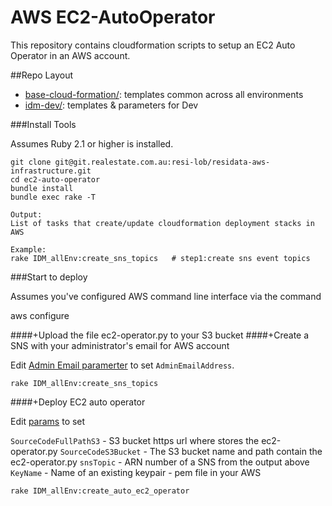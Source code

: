 # AWS EC2-AutoOperator

This repository contains cloudformation scripts to setup an EC2 Auto Operator in an AWS account.

##Repo Layout

- [base-cloud-formation/](base-cloud-formation/):  templates common across all environments
- [idm-dev/](idm-dev/):  templates & parameters for Dev


###Install Tools

Assumes Ruby 2.1 or higher is installed.
```
git clone git@git.realestate.com.au:resi-lob/residata-aws-infrastructure.git
cd ec2-auto-operator
bundle install
bundle exec rake -T

Output:
List of tasks that create/update cloudformation deployment stacks in AWS

Example:
rake IDM_allEnv:create_sns_topics   # step1:create sns event topics
```
###Start to deploy

Assumes you've configured AWS command line interface via the command

aws configure

####+Upload the file ec2-operator.py to your S3 bucket
####+Create a SNS with your administrator's email for AWS account

Edit [Admin Email paramerter](idm-dev/parameters/idm-sns-topics-params.json) to set `AdminEmailAddress`.

`rake IDM_allEnv:create_sns_topics`


####+Deploy EC2 auto operator

Edit [params](idm-dev/parameters/idm-auto-ec2-params.json) to set

`SourceCodeFullPathS3` - S3 bucket https url where stores the ec2-operator.py
`SourceCodeS3Bucket` - The S3 bucket name and path contain the ec2-operator.py
`snsTopic` - ARN number of a SNS from the output above
`KeyName` - Name of an existing keypair - pem file in your AWS


`rake IDM_allEnv:create_auto_ec2_operator`
